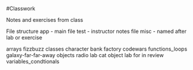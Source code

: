 #Classwork

Notes and exercises from class

File structure
    app - main file
    test - instructor notes file
    misc - named after lab or exercise

arrays
    fizzbuzz
classes
    character
    bank
    factory
codewars
functions_loops
galaxy-far-far-away
objects
    radio lab
    cat object lab
    for in
review
variables_condtionals
